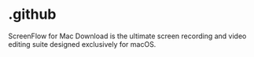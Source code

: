 # .github
ScreenFlow for Mac Download is the ultimate screen recording and video editing suite designed exclusively for macOS.
